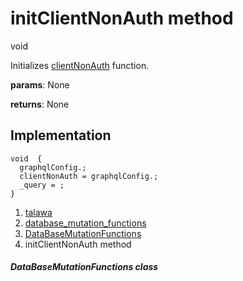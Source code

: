 
<div>

# initClientNonAuth method

</div>


void 



Initializes
[clientNonAuth](../../services_database_mutation_functions/DataBaseMutationFunctions/clientNonAuth.html)
function.

**params**: None

**returns**: None



## Implementation

``` language-dart
void  {
  graphqlConfig.;
  clientNonAuth = graphqlConfig.;
  _query = ;
}
```







1.  [talawa](../../index.html)
2.  [database_mutation_functions](../../services_database_mutation_functions/)
3.  [DataBaseMutationFunctions](../../services_database_mutation_functions/DataBaseMutationFunctions-class.html)
4.  initClientNonAuth method

##### DataBaseMutationFunctions class







